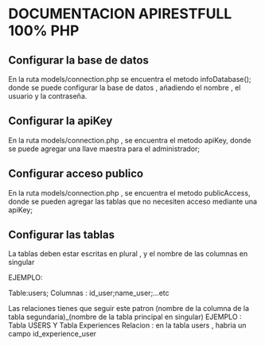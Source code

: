 # DOCUMENTACION APIRESTFULL 100% PHP

<h2>Configurar la base de datos</h2>

<p> En la ruta models/connection.php se encuentra el metodo infoDatabase();
donde se puede configurar la base de datos , añadiendo el nombre , el usuario y la contraseña.</p>


<h2>Configurar la apiKey</h2>

<p>En la ruta models/connection.php , se encuentra el metodo apiKey, donde se puede agregar una llave maestra para el administrador;</p>



<h2>Configurar acceso publico</h2>

<p>En la ruta models/connection.php , se encuentra el metodo publicAccess, donde se pueden agregar las tablas que no necesiten acceso mediante una apiKey;</p>


<h2>Configurar las tablas</h2>

<p>La tablas deben estar escritas en plural , y el nombre de las columnas en singular</p>
EJEMPLO:

Table:users;
Columnas : id_user;name_user;...etc

Las relaciones tienes que seguir este patron (nombre de la columna de la tabla segundaria)_(nombre de la tabla principal en singular)
EJEMPLO : Tabla USERS Y Tabla Experiences
Relacion : en la tabla users , habria un campo id_experience_user
             


